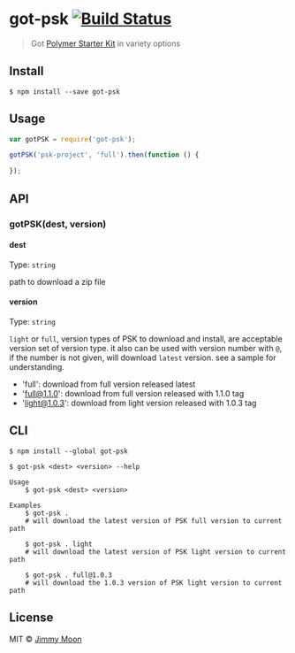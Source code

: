 # got-psk [![Build Status](https://travis-ci.org/ragingwind/got-psk.svg?branch=master)](https://travis-ci.org/ragingwind/got-psk)

> Got [Polymer Starter Kit](https://goo.gl/xWC7vj) in variety options


## Install

```
$ npm install --save got-psk
```

## Usage

```js
var gotPSK = require('got-psk');

gotPSK('psk-project', 'full').then(function () {

});
```

## API

### gotPSK(dest, version)

#### dest

Type: `string`

path to download a zip file

#### version

Type: `string`

`light` or `full`, version types of PSK to download and install, are acceptable version set of version type. it also can be used with version number with `@`, if the number is not given, will download `latest` version. see a sample for understanding.

- 'full': download from full version released latest
- 'full@1.1.0': download from full version released with 1.1.0 tag
- 'light@1.0.3': download from light version released with 1.0.3 tag

## CLI

```
$ npm install --global got-psk
```

```
$ got-psk <dest> <version> --help

Usage
	$ got-psk <dest> <version>

Examples
	$ got-psk .
	# will download the latest version of PSK full version to current path

	$ got-psk . light
	# will download the latest version of PSK light version to current path

	$ got-psk . full@1.0.3
	# will download the 1.0.3 version of PSK light version to current path
```

## License

MIT © [Jimmy Moon](http://ragingwind.me)
